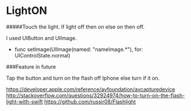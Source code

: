 # LightON
#####Touch the light. If light off then on else on then off.

  I used UIButton and UIImage.
  
  - func setImage(UIImage(named: "nameImage.*"), for: UIControlState.normal)
 
 ###Feature in future
 
  Tap the button and turn on the flash off Iphone else turn if it on.
  
  https://developer.apple.com/reference/avfoundation/avcapturedevice
  http://stackoverflow.com/questions/32924974/how-to-turn-on-the-flash-light-with-swift
  https://github.com/russjr08/Flashlight
 
